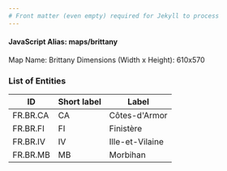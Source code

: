 ```yaml
---
# Front matter (even empty) required for Jekyll to process
---
```


#### JavaScript Alias: maps/brittany

Map Name: Brittany
Dimensions (Width x Height): 610x570





### List of Entities

ID | Short label | Label
---|---|---|
FR.BR.CA|CA|Côtes-d'Armor
FR.BR.FI|FI|Finistère
FR.BR.IV|IV|Ille-et-Vilaine
FR.BR.MB|MB|Morbihan